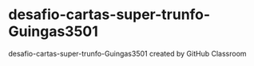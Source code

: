 # desafio-cartas-super-trunfo-Guingas3501
desafio-cartas-super-trunfo-Guingas3501 created by GitHub Classroom
